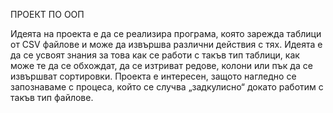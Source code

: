 ПРОЕКТ ПО ООП

Идеята на проекта е да се реализира програма, която зарежда таблици от CSV файлове и може да извършва различни действия с тях. Идеята е да се усвоят знания за това как се работи с такъв тип таблици, как може те да се обхождат, да се изтриват редове, колони или пък да се извършват сортировки. Проекта е интересен, защото нагледно се запознаваме с процеса, който се случва „задкулисно“ докато работим с такъв тип файлове.

